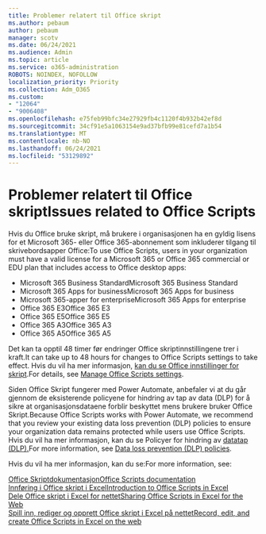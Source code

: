```yaml
---
title: Problemer relatert til Office skript
ms.author: pebaum
author: pebaum
manager: scotv
ms.date: 06/24/2021
ms.audience: Admin
ms.topic: article
ms.service: o365-administration
ROBOTS: NOINDEX, NOFOLLOW
localization_priority: Priority
ms.collection: Adm_O365
ms.custom:
- "12064"
- "9006408"
ms.openlocfilehash: e75feb99bfc34e27929fb4c1120f4b932b42ef8d
ms.sourcegitcommit: 34cf91e5a1063154e9ad37bfb99e81cefd7a1b54
ms.translationtype: MT
ms.contentlocale: nb-NO
ms.lasthandoff: 06/24/2021
ms.locfileid: "53129892"
---
```

# <a name="issues-related-to-office-scripts"></a><span data-ttu-id="6554b-102">Problemer relatert til Office skript</span><span class="sxs-lookup"><span data-stu-id="6554b-102">Issues related to Office Scripts</span></span>

<span data-ttu-id="6554b-103">Hvis du Office bruke skript, må brukere i organisasjonen ha en gyldig lisens for et Microsoft 365- eller Office 365-abonnement som inkluderer tilgang til skrivebordsapper Office:</span><span class="sxs-lookup"><span data-stu-id="6554b-103">To use Office Scripts, users in your organization must have a valid license for a Microsoft 365 or Office 365 commercial or EDU plan that includes access to Office desktop apps:</span></span>

- <span data-ttu-id="6554b-104">Microsoft 365 Business Standard</span><span class="sxs-lookup"><span data-stu-id="6554b-104">Microsoft 365 Business Standard</span></span>
- <span data-ttu-id="6554b-105">Microsoft 365 Apps for business</span><span class="sxs-lookup"><span data-stu-id="6554b-105">Microsoft 365 Apps for business</span></span>
- <span data-ttu-id="6554b-106">Microsoft 365-apper for enterprise</span><span class="sxs-lookup"><span data-stu-id="6554b-106">Microsoft 365 Apps for enterprise</span></span>
- <span data-ttu-id="6554b-107">Office 365 E3</span><span class="sxs-lookup"><span data-stu-id="6554b-107">Office 365 E3</span></span>
- <span data-ttu-id="6554b-108">Office 365 E5</span><span class="sxs-lookup"><span data-stu-id="6554b-108">Office 365 E5</span></span>
- <span data-ttu-id="6554b-109">Office 365 A3</span><span class="sxs-lookup"><span data-stu-id="6554b-109">Office 365 A3</span></span>
- <span data-ttu-id="6554b-110">Office 365 A5</span><span class="sxs-lookup"><span data-stu-id="6554b-110">Office 365 A5</span></span>

<span data-ttu-id="6554b-111">Det kan ta opptil 48 timer før endringer Office skriptinnstillingene trer i kraft.</span><span class="sxs-lookup"><span data-stu-id="6554b-111">It can take up to 48 hours for changes to Office Scripts settings to take effect.</span></span> <span data-ttu-id="6554b-112">Hvis du vil ha mer informasjon, [kan du se Office innstillinger for skript](/microsoft-365/admin/manage/manage-office-scripts-settings).</span><span class="sxs-lookup"><span data-stu-id="6554b-112">For details, see [Manage Office Scripts settings](/microsoft-365/admin/manage/manage-office-scripts-settings).</span></span>

<span data-ttu-id="6554b-113">Siden Office Skript fungerer med Power Automate, anbefaler vi at du går gjennom de eksisterende policyene for hindring av tap av data (DLP) for å sikre at organisasjonsdataene forblir beskyttet mens brukere bruker Office Skript.</span><span class="sxs-lookup"><span data-stu-id="6554b-113">Because Office Scripts works with Power Automate, we recommend that you review your existing data loss prevention (DLP) policies to ensure your organization data remains protected while users use ‎Office Scripts‎.</span></span> <span data-ttu-id="6554b-114">Hvis du vil ha mer informasjon, kan du se Policyer for hindring av [datatap (DLP).](/power-automate/prevent-data-loss)</span><span class="sxs-lookup"><span data-stu-id="6554b-114">For more information, see [Data loss prevention (DLP) policies](/power-automate/prevent-data-loss).</span></span>

<span data-ttu-id="6554b-115">Hvis du vil ha mer informasjon, kan du se:</span><span class="sxs-lookup"><span data-stu-id="6554b-115">For more information, see:</span></span>

[<span data-ttu-id="6554b-116">Office Skriptdokumentasjon</span><span class="sxs-lookup"><span data-stu-id="6554b-116">Office Scripts documentation</span></span>](/office/dev/scripts/)<br/>
[<span data-ttu-id="6554b-117">Innføring i Office skript i Excel</span><span class="sxs-lookup"><span data-stu-id="6554b-117">Introduction to Office Scripts in Excel</span></span>](https://support.microsoft.com/office/introduction-to-office-scripts-in-excel-9fbe283d-adb8-4f13-a75b-a81c6baf163a)<br/>
[<span data-ttu-id="6554b-118">Dele Office skript i Excel for nettet</span><span class="sxs-lookup"><span data-stu-id="6554b-118">Sharing Office Scripts in Excel for the Web</span></span>](https://support.microsoft.com/office/sharing-office-scripts-in-excel-for-the-web-226eddbc-3a44-4540-acfe-fccda3d1122b)<br/>
[<span data-ttu-id="6554b-119">Spill inn, rediger og opprett Office skript i Excel på nettet</span><span class="sxs-lookup"><span data-stu-id="6554b-119">Record, edit, and create Office Scripts in Excel on the web</span></span>](/office/dev/scripts/tutorials/excel-tutorial)